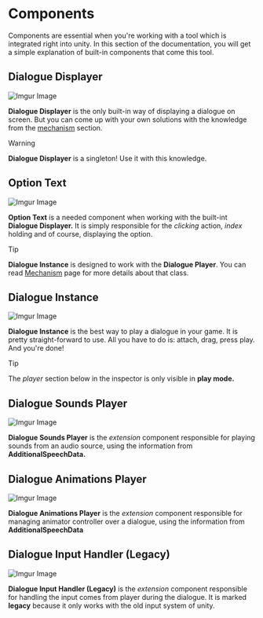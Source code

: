 # Components

Components are essential when you're working with a tool which is integrated right into unity. In this section of the documentation, you will get a simple explanation of built-in components that come this tool.


## Dialogue Displayer

![Imgur Image](https://imgur.com/Uw9L3VB.png)

**Dialogue Displayer** is the only built-in way of displaying a dialogue on screen. But you can come up with your own solutions with the knowledge from the [mechanism](mechanism.md) section.

>[!WARNING]
>**Dialogue Displayer** is a singleton! Use it with this knowledge.


## Option Text

![Imgur Image](https://imgur.com/nTjOKrW.png)

**Option Text** is a needed component when working with the built-int **Dialogue Displayer.** It is simply responsible for the *clicking* action, *index* holding and of course, displaying the option.

>[!TIP]
>**Dialogue Instance** is designed to work with the **Dialogue Player**. You can read [Mechanism](mechanism.md) page for more details about that class.


## Dialogue Instance

![Imgur Image](https://imgur.com/CqkZrWU.png)

**Dialogue Instance** is the best way to play a dialogue in your game. It is pretty straight-forward to use. All you have to do is: attach, drag, press play. And you're done!

>[!TIP]
>The *player* section below in the inspector is only visible in **play mode.**


## Dialogue Sounds Player

![Imgur Image](https://imgur.com/8kGJWRF.png)

**Dialogue Sounds Player** is the *extension* component responsible for playing sounds from an audio source, using the information from **AdditionalSpeechData.**


## Dialogue Animations Player

![Imgur Image](https://imgur.com/KZMhiR4.png)

**Dialogue Animations Player** is the *extension* component responsible for managing animator controller over a dialogue, using the information from **AdditionalSpeechData**

## Dialogue Input Handler (Legacy)

![Imgur Image](https://imgur.com/23WeTkq.png)

**Dialogue Input Handler (Legacy)** is the *extension* component responsible for handling the input comes from player during the dialogue. It is marked **legacy** because it only works with the old input system of unity.